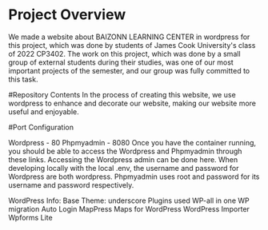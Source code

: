 # Project Overview
We made a website about BAIZONN LEARNING CENTER in wordpress for this project, which was done by students of James Cook University's class of 2022 CP3402. The work on this project, which was done by a small group of external students during their studies, was one of our most important projects of the semester, and our group was fully committed to this task.

#Repository Contents
In the process of creating this website, we use wordpress to enhance and decorate our website, making our website more useful and enjoyable.

#Port Configuration

Wordpress - 80
Phpmyadmin - 8080
Once you have the container running, you should be able to access the Wordpress and Phpmyadmin through these links. Accessing the Wordpress admin can be done here. When developing locally with the local .env, the username and password for Wordpress are both wordpress. Phpmyadmin uses root and password for its username and password respectively.

WordPress Info:
Base Theme: underscore
Plugins used
WP-all in one WP migration
Auto Login
MapPress Maps for WordPress
WordPress Importer
Wpforms Lite
